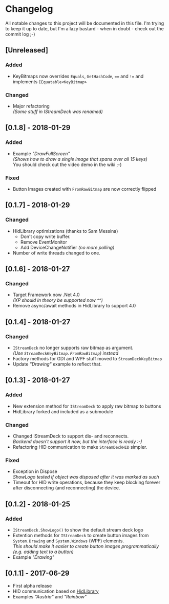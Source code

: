 # Changelog
All notable changes to this project will be documented in this file.
I'm trying to keep it up to date, but I'm a lazy bastard - when in doubt - check out the commit log ;-)

## [Unreleased]
### Added
  - KeyBitmaps now overrides `Equals`, `GetHashCode`, `==` and `!=` and implements `IEquatable<KeyBitmap>`
### Changed
  - Major refactoring  
    _(Some stuff in IStreamDeck was renamed)_

## [0.1.8] - 2018-01-29
### Added
  - Example _"DrawFullScreen"_  
    _(Shows how to draw a single image that spans over all 15 keys)_  
    You should check out the video demo in the wiki ;-)
### Fixed
  - Button Images created with `FromRawBitmap` are now correctly flipped
  
  
## [0.1.7] - 2018-01-29
### Changed
  - HidLibrary optimizations (thanks to Sam Messina)
    - Don't copy write buffer.
    - Remove EventMonitor
    - Add DeviceChangeNotifier _(no more polling)_
  - Number of write threads changed to one.
  
## [0.1.6] - 2018-01-27
### Changed
  - Target Framework now .Net 4.0  
    _(XP should in theory be supported now ^^)_
  - Remove async/await methods in HidLibrary to support 4.0
  
## [0.1.4] - 2018-01-27
### Changed
  - `IStreamDeck` no longer supports raw bitmap as argument.  
    _(Use `StreamDeckKeyBitmap.FromRawBitmap`) instead_
  - Factory methods for GDI and WPF stuff moved to `StreamDeckKeyBitmap`
  - Update _"Drawing"_ example to reflect that.
  
## [0.1.3] - 2018-01-27
### Added
  - New extension method for `IStreamDeck` to apply raw bitmap to buttons
  - HidLibrary forked and included as a submodule
### Changed
  - Changed IStreamDeck to support dis- and reconnects.  
    _Backend doesn't support it now, but the interface is ready :-)_
  - Refactoring HID communication to make `StreamDeckHID` simpler.
### Fixed
  - Exception in Dispose  
    _ShowLogo tested if object was disposed after it was marked as such_
  - Timeout for HID write operations, because they keep blocking forever after disconnecting (and reconnecting) the device.
  
## [0.1.2] - 2018-01-25
### Added
  - `IStreamDeck.ShowLogo()` to show the default stream deck logo
  - Extention methods for `IStreamDeck` to create button images from `System.Drawing` and `System.Windows` (WPF) elements.  
    _This should make it easier to create button images programmatically (e.g. adding text to a button)_
  - Example _"Drawing"_

## [0.1.1] - 2017-06-29
  - First alpha release
  - HID communication based on [HidLibrary](https://github.com/mikeobrien/HidLibrary)
  - Examples _"Austria"_ and _"Rainbow"_
  
